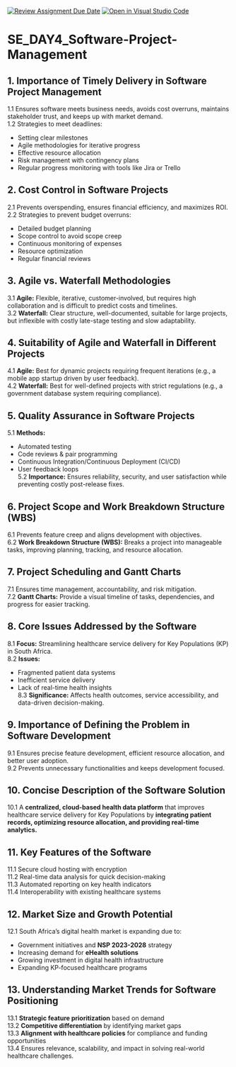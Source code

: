 [![Review Assignment Due Date](https://classroom.github.com/assets/deadline-readme-button-22041afd0340ce965d47ae6ef1cefeee28c7c493a6346c4f15d667ab976d596c.svg)](https://classroom.github.com/a/9pw6JKcu)
[![Open in Visual Studio Code](https://classroom.github.com/assets/open-in-vscode-2e0aaae1b6195c2367325f4f02e2d04e9abb55f0b24a779b69b11b9e10269abc.svg)](https://classroom.github.com/online_ide?assignment_repo_id=18708540&assignment_repo_type=AssignmentRepo)
# SE_DAY4_Software-Project-Management

## 1. Importance of Timely Delivery in Software Project Management

1.1 Ensures software meets business needs, avoids cost overruns, maintains stakeholder trust, and keeps up with market demand.  
1.2 Strategies to meet deadlines:
   - Setting clear milestones  
   - Agile methodologies for iterative progress  
   - Effective resource allocation  
   - Risk management with contingency plans  
   - Regular progress monitoring with tools like Jira or Trello  

## 2. Cost Control in Software Projects

2.1 Prevents overspending, ensures financial efficiency, and maximizes ROI.  
2.2 Strategies to prevent budget overruns:
   - Detailed budget planning  
   - Scope control to avoid scope creep  
   - Continuous monitoring of expenses  
   - Resource optimization  
   - Regular financial reviews  

## 3. Agile vs. Waterfall Methodologies

3.1 **Agile:** Flexible, iterative, customer-involved, but requires high collaboration and is difficult to predict costs and timelines.  
3.2 **Waterfall:** Clear structure, well-documented, suitable for large projects, but inflexible with costly late-stage testing and slow adaptability.  

## 4. Suitability of Agile and Waterfall in Different Projects

4.1 **Agile:** Best for dynamic projects requiring frequent iterations (e.g., a mobile app startup driven by user feedback).  
4.2 **Waterfall:** Best for well-defined projects with strict regulations (e.g., a government database system requiring compliance).  

## 5. Quality Assurance in Software Projects

5.1 **Methods:**
   - Automated testing  
   - Code reviews & pair programming  
   - Continuous Integration/Continuous Deployment (CI/CD)  
   - User feedback loops  
5.2 **Importance:** Ensures reliability, security, and user satisfaction while preventing costly post-release fixes.  

## 6. Project Scope and Work Breakdown Structure (WBS)

6.1 Prevents feature creep and aligns development with objectives.  
6.2 **Work Breakdown Structure (WBS):** Breaks a project into manageable tasks, improving planning, tracking, and resource allocation.  

## 7. Project Scheduling and Gantt Charts

7.1 Ensures time management, accountability, and risk mitigation.  
7.2 **Gantt Charts:** Provide a visual timeline of tasks, dependencies, and progress for easier tracking.  

## 8. Core Issues Addressed by the Software

8.1 **Focus:** Streamlining healthcare service delivery for Key Populations (KP) in South Africa.  
8.2 **Issues:**
   - Fragmented patient data systems  
   - Inefficient service delivery  
   - Lack of real-time health insights  
8.3 **Significance:** Affects health outcomes, service accessibility, and data-driven decision-making.  

## 9. Importance of Defining the Problem in Software Development

9.1 Ensures precise feature development, efficient resource allocation, and better user adoption.  
9.2 Prevents unnecessary functionalities and keeps development focused.  

## 10. Concise Description of the Software Solution

10.1 A **centralized, cloud-based health data platform** that improves healthcare service delivery for Key Populations by **integrating patient records, optimizing resource allocation, and providing real-time analytics.**  

## 11. Key Features of the Software

11.1 Secure cloud hosting with encryption  
11.2 Real-time data analysis for quick decision-making  
11.3 Automated reporting on key health indicators  
11.4 Interoperability with existing healthcare systems  

## 12. Market Size and Growth Potential

12.1 South Africa’s digital health market is expanding due to:
   - Government initiatives and **NSP 2023-2028** strategy  
   - Increasing demand for **eHealth solutions**  
   - Growing investment in digital health infrastructure  
   - Expanding KP-focused healthcare programs  

## 13. Understanding Market Trends for Software Positioning

13.1 **Strategic feature prioritization** based on demand  
13.2 **Competitive differentiation** by identifying market gaps  
13.3 **Alignment with healthcare policies** for compliance and funding opportunities  
13.4 Ensures relevance, scalability, and impact in solving real-world healthcare challenges.  

